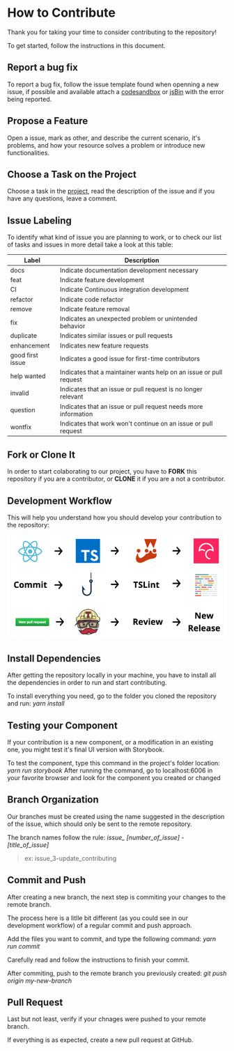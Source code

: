 # How to Contribute

Thank you for taking your time to consider contributing to the repository!

To get started, follow the instructions in this document.

## Report a bug fix

To report a bug fix, follow the issue template found when openning a new issue, if possible and available attach a [codesandbox](https://codesandbox.io/) or [jsBin](https://codesandbox.io/) with the error being reported.

## Propose a Feature

Open a issue, mark as other, and describe the current scenario, it's problems, and how your resource solves a problem or introduce new functionalities.

## Choose a Task on the Project

Choose a task in the [project](https://github.com/agrotis-io/vraw/projects/1), read the description of the issue and if you have any questions, leave a comment.

## Issue Labeling

To identify what kind of issue you are planning to work, or to check our list of tasks and issues in more detail take a look at this table:

| Label            | Description                                                        |
| ---------------- | ------------------------------------------------------------------ |
| docs             | Indicate documentation development necessary                       |
| feat             | Indicate feature development                                       |
| CI               | Indicate Continuous integration development                        |
| refactor         | Indicate code refactor                                             |
| remove           | Indicate feature removal                                           |
| fix              | Indicates an unexpected problem or unintended behavior             |
| duplicate        | Indicates similar issues or pull requests                          |
| enhancement      | Indicates new feature requests                                     |
| good first issue | Indicates a good issue for first-time contributors                 |
| help wanted      | Indicates that a maintainer wants help on an issue or pull request |
| invalid          | Indicates that an issue or pull request is no longer relevant      |
| question         | Indicates that an issue or pull request needs more information     |
| wontfix          | Indicates that work won't continue on an issue or pull request     |

## Fork or Clone It

In order to start colaborating to our project, you have to **FORK** this repository if you are a contributor, or **CLONE** it if you are a not a contributor.

## Development Workflow

This will help you understand how you should develop your contribution to the repository:

![Repository Workflow](images/workflow.png)

## Install Dependencies

After getting the repository locally in your machine, you have to install all the dependencies in order to run and start contributing.

To install everything you need, go to the folder you cloned the repository and run: _yarn install_

## Testing your Component

If your contribution is a new component, or a modification in an existing one, you might test it's final UI version with Storybook.

To test the component, type this command in the project's folder location: _yarn run storybook_
After running the command, go to localhost:6006 in your favorite browser and look for the component you created or changed

## Branch Organization

Our branches must be created using the name suggested in the description of the issue, which should only be sent to the remote repository.

The branch names follow the rule: _issue\_ [number_of_issue] - [title_of_issue]_

> ex: issue_3-update_contributing

## Commit and Push

After creating a new branch, the next step is commiting your changes to the remote branch.

The process here is a litlle bit different (as you could see in our development workflow) of a regular commit and push approach.

Add the files you want to commit, and type the following command: _yarn run commit_

Carefully read and follow the instructions to finish your commit.

After commiting, push to the remote branch you previously created: _git push origin my-new-branch_

## Pull Request

Last but not least, verify if your chnages were pushed to your remote branch.

If everything is as expected, create a new pull request at GitHub.
